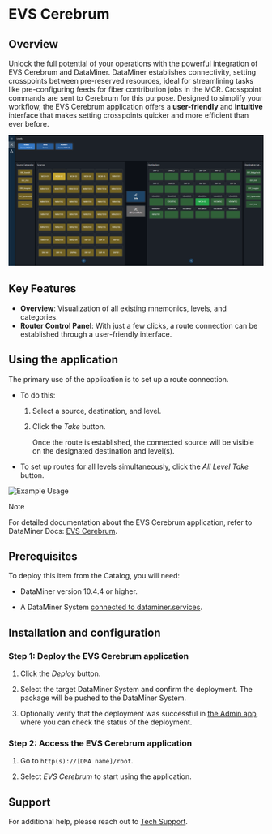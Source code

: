 # EVS Cerebrum

## Overview

Unlock the full potential of your operations with the powerful integration of EVS Cerebrum and DataMiner. DataMiner establishes connectivity, setting crosspoints between pre-reserved resources, ideal for streamlining tasks like pre-configuring feeds for fiber contribution jobs in the MCR. Crosspoint commands are sent to Cerebrum for this purpose. Designed to simplify your workflow, the EVS Cerebrum application offers a **user-friendly** and **intuitive** interface that makes setting crosspoints quicker and more efficient than ever before.

![Overview](./Documentation/Images/Overview_EVS_Cerebrum.png)

## Key Features

- **Overview**: Visualization of all existing mnemonics, levels, and categories.
- **Router Control Panel**: With just a few clicks, a route connection can be established through a user-friendly interface.

## Using the application

The primary use of the application is to set up a route connection.

- To do this:

  1. Select a source, destination, and level.

  1. Click the *Take* button.

     Once the route is established, the connected source will be visible on the designated destination and level(s).

- To set up routes for all levels simultaneously, click the *All Level Take* button.

![Example Usage](./Documentation/Images/Connect.gif)

> [!NOTE]
> For detailed documentation about the EVS Cerebrum application, refer to DataMiner Docs: [EVS Cerebrum](https://docs.dataminer.services/solutions/product_solutions/EVS_Cerebrum/EVS_Cerebrum.html).

## Prerequisites

To deploy this item from the Catalog, you will need:

- DataMiner version 10.4.4 or higher.

- A DataMiner System [connected to dataminer.services](https://docs.dataminer.services/user-guide/Cloud_Platform/Connecting_to_cloud/Connecting_your_DataMiner_System_to_the_cloud.html).

## Installation and configuration

### Step 1: Deploy the EVS Cerebrum application

1. Click the *Deploy* button.

1. Select the target DataMiner System and confirm the deployment. The package will be pushed to the DataMiner System.

1. Optionally verify that the deployment was successful in [the Admin app](https://admin.dataminer.services/), where you can check the status of the deployment.

### Step 2: Access the EVS Cerebrum application

1. Go to `http(s)://[DMA name]/root`.

1. Select *EVS Cerebrum* to start using the application.

## Support

For additional help, please reach out to [Tech Support](mailto:techsupport@skyline.be).
